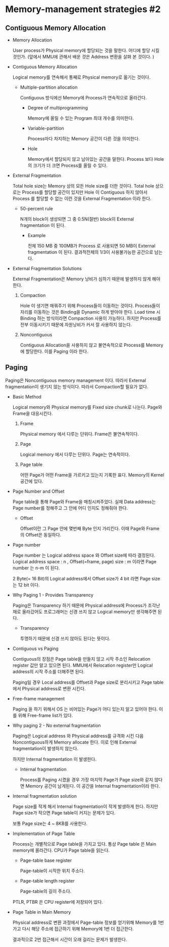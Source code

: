 # **Memory-management strategies #2**



## Contiguous Memory Allocation 

- Memory Allocation 

  User process가 Physical memory에 할당되는 것을 말한다. 어디에 할당 시킬 것인가. (앞에서 MMU에 관해서 배운 것은 Address 변환을 살펴 본 것이다. )

- Contiguous Memory Allocation 

  Logical memory를 연속해서 통째로 Physical memory로 옮기는 것이다. 

  - Multiple-partition allocation 

    Contiguous 방식에선 Memory에 Process가  연속적으로 올라간다. 

    - Degree of multiprogramming 

      Memory에 올릴 수 있는 Program  최대 개수를 의미한다.    

    - Variable-partition 

      Process마다 차지하는 Memory 공간이 다른 것을 의미한다.

    - Hole 

      Memory에서 할당되지 않고 남아있는 공간을 말한다. Process 보다 Hole의 크기가 더 크면 Process를 올릴 수 있다. 

    

- External Fragmentation

  Total hole size는 Memory 상의 모든 Hole size를 더한 것이다. Total hole 상으로는 Process를 할당할 공간이 있지만 Hole 이 Contiguous 하지 않아서 Process 를 할당할 수 없는 이런 것을 External Fragmentation 이라 한다.  

  - 50-percent rule 

    N개의 block이 생성되면 그 중 0.5N(절반) block이 External fragmentation 이 된다.
    
    - Example
    
      전체 150 MB 중 100MB가 Process 로 사용되면 50 MB이 External fragmentation 이 된다. 결과적전체의 1/3이 사용불가능한 공간으로 남는다.   

- External Fragmentation Solutions 

  External Fragmentation은 Memory 낭비가 심하기 때문에  발생하지 않게 해야한다.

  1. Compaction 

     Hole 이 생기면 매꿔주기 위해 Process들이 이동하는 것이다. Process들이 자리를 이동하는 것은 Binding을 Dynamic 하게 받아야 한다.  Load time 시 Binding 하는 방식이라면 Compaction 사용이 가능하다. 하지만 Process를 전부 이동시키기 때문에 자원낭비가 커서 잘 사용하지 않는다.

  2. Noncontiguous

     Contiguous Allocation을 사용하지 않고 불연속적으로 Process를 Memory에 할당한다. 이를 Paging 이라 한다.

## Paging 

Paging은 Noncontiguous memory management 이다. 따라서 External fragmentation이 생기지 않는 방식이다. 따라서 Compaction할 필요가 없다. 

- Basic Method 

  Logical memory와 Physical memory를 Fixed size chunk로 나눈다. Page와 Frame을 대응시킨다.  

  1. Frame

     Physical memory 에서 다루는 단위다. Frame은 불연속적이다.  

  2. Page

     Logical memory 에서 다루는 단위다.  Page는 연속적이다. 

  3. Page table 

     어떤 Page가 어떤 Frame을 가르키고 있는지 기록한 표다. Memory의 Kernel 공간에 있다. 

     

- Page Number and Offset 

  Page table을 통해 Page와 Frame을 매칭시켜주었다. 실재 Data address는 Page number를 정해주고 그 안에 어디 인지도 정해줘야 한다. 

  - Offset

    Offset이란 그 Page 안에 몇번째 Byte 인지 가리킨다. 이때 Page와 Frame 의 Offset은 동일하다. 

- Page number 

  Page number 는 Logical address space 와 Offset size에 따라 결정된다. Logical address space : n , Offset(=frame, page) size : m 이라면 Page number 는  n-m 이 된다. 

  2 Byte(= 16 Bit)의 Logical address에서 Offset size가 4 bit 라면 Page size  는 12 bit 이다. 

- Why Paging 1 - Provides Transparency  

  Paging은 Transparency 하기 때문에 Physical address에 Process가 조각난 채로 올라갔어도 프로그래머는 신경 쓰지 않고 Logical memory만 생각해주면 된다.  

  - Transparency

    투명하기 때문에 신경 쓰지 않아도 된다는 뜻이다. 

- Contiguous vs Paging 

  Contiguous의 장점은 Page table을 만들지 않고 시작 주소인 Relocation register 값만 알고 있으면  된다. MMU에서 Relocation register만 Logical address의 시작 주소를 더해주면 된다. 

  Paging일 경우 Local address를 Offset과 Page size로 분리시키고 Page table에서 Physical address로 변환 시킨다.  

- Free-frame management

  Paging 을 하기 위해서 OS 는 비어있는 Page가 어디 있는지 알고 있어야 한다. 이를 위해 Free-frame list가 있다.  

- Why paging 2 - No external fragmentation 

  Paging은 Logical address 와 Physical address를 규격화 시킨 다음 Noncontiguous하게 Memory allocate 한다. 이로 인해 External fragmentation이 발생하지 않는다. 

  하지만 Internal fragmentation 이 발생한다.

  - Internal fragmentation

    Process를 Paging 시켰을 경우 가장 마지막 Page가 Page size와 같지 않다면  Memory 공간이 남게된다. 이 공간을 Internal fragmentation이라 한다.  

- Internal fragmentation solution 

  Page size를 작게 해서 Internal fragmentation이 작게 발생하게 한다. 하지만 Page size가 작으면 Page table이 커지는 문제가 있다. 

  보통 Page size는 4 ~ 8KB를 사용한다. 

- Implementation of Page Table 

  Process는 개별적으로 Page table을 가지고 있다.  통상 Page table 은 Main memory에 올라간다. CPU가 Page table을 읽는다. 

  - Page-table base register

    Page-table이 시작한 위치 주소다. 

  - Page-table length register 

    Page-table의 길이 주소다. 

  PTLR, PTBR 은 CPU register에 저장되어 있다. 

- Page Table in Main Memory 

  Physical address로 변환 과정에서 Page-table 정보를 얻기위해 Memory를 1번 가고 다시 해당 주소에 접근하기 위해 Memory에 1번 더 접근한다. 

  결과적으로 2번 접근해서 시간이 오래 걸리는 문제가 발생한다. 

  
